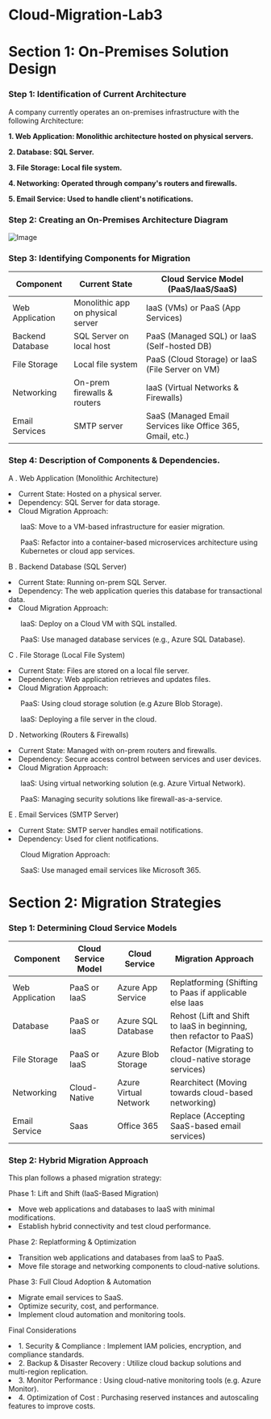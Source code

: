 # Cloud-Migration-Lab3
<h1>Section 1: On-Premises Solution Design </h1>

<h3><b>Step 1: Identification of Current Architecture</b></h3>
<p>A company currently operates an on-premises infrastructure with the following Architecture:</p>

<p><b>1. Web Application: Monolithic architecture hosted on physical servers.</b></p>
<p><b>2. Database: SQL Server.</b></p>
<p><b>3. File Storage: Local file system.</b></p>
<p><b>4. Networking: Operated through company's routers and firewalls.</b></p>
<p><b>5. Email Service: Used to handle client's notifications.</b></p>

<h3><b>Step 2: Creating an On-Premises Architecture Diagram</b></h3>

![Image](https://github.com/user-attachments/assets/465e78e3-c3fc-45fa-a458-98692d1ea21a)

<h3><b>Step 3: Identifying Components for Migration</b></h3>


| Component        | Current State                      | Cloud Service Model (PaaS/IaaS/SaaS)                       |
| ---------------- | ---------------------------------- | ---------------------------------------------------------- |
| Web Application  | Monolithic app on physical server	| IaaS (VMs) or PaaS (App Services)                          |
| Backend Database | SQL Server on local host           | PaaS (Managed SQL) or IaaS (Self-hosted DB)                |
| File Storage	   | Local file system	                | PaaS (Cloud Storage) or IaaS (File Server on VM)           |
| Networking	     | On-prem firewalls & routers        | IaaS (Virtual Networks & Firewalls)                        |
| Email Services   | SMTP server                        | SaaS (Managed Email Services like Office 365, Gmail, etc.) |

<h3><b>Step 4: Description of Components & Dependencies.</b></h3>
<p>A . Web Application (Monolithic Architecture)</p>
<li>Current State: Hosted on a physical server.</li>
<li>Dependency: SQL Server for data storage.</li>
<li>Cloud Migration Approach:</li>
      <ul> IaaS: Move to a VM-based infrastructure for easier migration.</ul>
      <ul> PaaS: Refactor into a container-based microservices architecture using Kubernetes or cloud app services.</ul>
<p>B . Backend Database (SQL Server)</p>
<li>Current State: Running on-prem SQL Server.</li>
<li>Dependency: The web application queries this database for transactional data.</li>
<li>Cloud Migration Approach: </li>
      <ul>IaaS: Deploy on a Cloud VM with SQL installed.</ul>
      <ul>PaaS: Use managed database services (e.g., Azure SQL Database).</ul>
<p>C . File Storage (Local File System)</p>
<li>Current State: Files are stored on a local file server.</li>
<li>Dependency: Web application retrieves and updates files.</li>
<li>Cloud Migration Approach:</li>
      <ul>PaaS: Using cloud storage solution (e.g Azure Blob Storage).</ul>
      <ul>IaaS: Deploying a file server in the cloud.</ul>
<p>D . Networking (Routers & Firewalls)</p>
<li>Current State: Managed with on-prem routers and firewalls.</li>
<li>Dependency: Secure access control between services and user devices.</li>
<li>Cloud Migration Approach:</li>
      <ul>IaaS: Using virtual networking solution (e.g. Azure Virtual Network).</ul>
      <ul>PaaS: Managing security solutions like firewall-as-a-service.</ul>
<p>E . Email Services (SMTP Server)</p>
<li>Current State: SMTP server handles email notifications.</li>
<li>Dependency: Used for client notifications.</li>
      <ul>Cloud Migration Approach:</ul>
      <ul>SaaS: Use managed email services like Microsoft 365.</ul>

<h1>Section 2: Migration Strategies</h1>
<h3><b>Step 1: Determining Cloud Service Models</b></h3>

| Component       | Cloud Service Model | Cloud Service         | Migration Approach                                                  |
| --------------- | ------------------- | --------------------- | ------------------------------------------------------------------- |
| Web Application | PaaS or IaaS        | Azure App Service     | Replatforming (Shifting to Paas if applicable else Iaas             |
| Database        | PaaS or IaaS        | Azure SQL Database    | Rehost (Lift and Shift to IaaS in beginning, then refactor to PaaS) |
| File Storage    | PaaS or IaaS        | Azure Blob Storage    | Refactor (Migrating to cloud-native storage services)               |
| Networking      | Cloud-Native        | Azure Virtual Network | Rearchitect (Moving towards cloud-based networking)                 |
| Email Service   | Saas                | Office 365            | Replace (Accepting SaaS-based email services)                       |


<h3><b>Step 2: Hybrid Migration Approach</b></h3>

<p>This plan follows a phased migration strategy:</p>
<p> Phase 1: Lift and Shift (IaaS-Based Migration)</p>
<li>Move web applications and databases to IaaS with minimal modifications.</li>
<li>Establish hybrid connectivity and test cloud performance.</li>
<p></p>
<p> Phase 2: Replatforming & Optimization</p>
<li>Transition web applications and databases from IaaS to PaaS.</li>
<li>Move file storage and networking components to cloud-native solutions.</li>
<p></p>
<p> Phase 3: Full Cloud Adoption & Automation</p>
<li>Migrate email services to SaaS.</li>
<li>Optimize security, cost, and performance.</li>
<li>Implement cloud automation and monitoring tools.</li>
<p></p>
<p> Final Considerations </p>
<li>1. Security & Compliance : Implement IAM policies, encryption, and compliance standards.</li>
<li>2. Backup & Disaster Recovery : Utilize cloud backup solutions and multi-region replication.</li>
<li>3. Monitor Performance : Using cloud-native monitoring tools (e.g. Azure Monitor).</li>
<li>4. Optimization of Cost : Purchasing reserved instances and autoscaling features to improve costs.</li>

